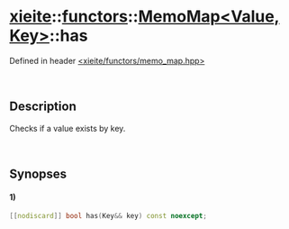 # [xieite](../../../../../xieite.md)\:\:[functors](../../../../../functors.md)\:\:[MemoMap<Value, Key>](../../../memo_map.md)\:\:has
Defined in header [<xieite/functors/memo_map.hpp>](../../../../../../include/xieite/functors/memo_map.hpp)

&nbsp;

## Description
Checks if a value exists by key.

&nbsp;

## Synopses
#### 1)
```cpp
[[nodiscard]] bool has(Key&& key) const noexcept;
```
